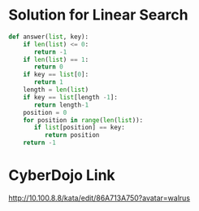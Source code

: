 # Solution for Linear Search

```python
def answer(list, key):
    if len(list) <= 0:
       return -1
    if len(list) == 1:
       return 0
    if key == list[0]:
       return 1
    length = len(list)
    if key == list[length -1]:
       return length-1
    position = 0
    for position in range(len(list)):
       if list[position] == key:
          return position
    return -1
```

# CyberDojo Link

http://10.100.8.8/kata/edit/86A713A750?avatar=walrus
